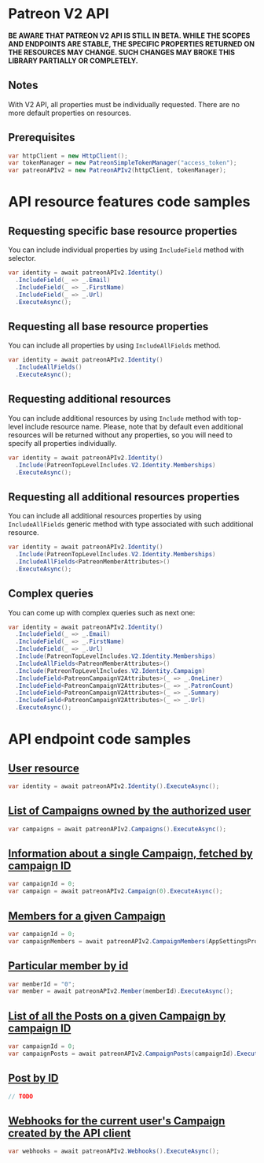 # Patreon V2 API
**BE AWARE THAT PATREON V2 API IS STILL IN BETA. WHILE THE SCOPES AND ENDPOINTS ARE STABLE, THE SPECIFIC PROPERTIES RETURNED ON THE RESOURCES MAY CHANGE. SUCH CHANGES MAY BROKE THIS LIBRARY PARTIALLY OR COMPLETELY.**

## Notes
With V2 API, all properties must be individually requested. There are no more default properties on resources.

## Prerequisites
```csharp
var httpClient = new HttpClient();
var tokenManager = new PatreonSimpleTokenManager("access_token");
var patreonAPIv2 = new PatreonAPIv2(httpClient, tokenManager);
```

# API resource features code samples

## Requesting specific base resource properties
You can include individual properties by using `IncludeField` method with selector.

```csharp
var identity = await patreonAPIv2.Identity()
  .IncludeField(_ => _.Email)
  .IncludeField(_ => _.FirstName)
  .IncludeField(_ => _.Url)
  .ExecuteAsync();
```

## Requesting all base resource properties
You can include all properties by using `IncludeAllFields` method.

```csharp
var identity = await patreonAPIv2.Identity()
  .IncludeAllFields()
  .ExecuteAsync();
```

## Requesting additional resources
You can include additional resources by using `Include` method with top-level include resource name.
Please, note that by default even additional resources will be returned without any properties, so you will need to specify all properties individually.

```csharp
var identity = await patreonAPIv2.Identity()
  .Include(PatreonTopLevelIncludes.V2.Identity.Memberships)
  .ExecuteAsync();
```

## Requesting all additional resources properties
You can include all additional resources properties by using `IncludeAllFields` generic method with type associated with such additional resource.

```csharp
var identity = await patreonAPIv2.Identity()
  .Include(PatreonTopLevelIncludes.V2.Identity.Memberships)
  .IncludeAllFields<PatreonMemberAttributes>()
  .ExecuteAsync();
```

## Complex queries
You can come up with complex queries such as next one:
```csharp
var identity = await patreonAPIv2.Identity()
  .IncludeField(_ => _.Email)
  .IncludeField(_ => _.FirstName)
  .IncludeField(_ => _.Url)
  .Include(PatreonTopLevelIncludes.V2.Identity.Memberships)
  .IncludeAllFields<PatreonMemberAttributes>()
  .Include(PatreonTopLevelIncludes.V2.Identity.Campaign)
  .IncludeField<PatreonCampaignV2Attributes>(_ => _.OneLiner)
  .IncludeField<PatreonCampaignV2Attributes>(_ => _.PatronCount)
  .IncludeField<PatreonCampaignV2Attributes>(_ => _.Summary)
  .IncludeField<PatreonCampaignV2Attributes>(_ => _.Url)
  .ExecuteAsync();
```

# API endpoint code samples

## [User resource](https://docs.patreon.com/#get-api-oauth2-v2-identity)
```csharp
var identity = await patreonAPIv2.Identity().ExecuteAsync();
```

## [List of Campaigns owned by the authorized user](https://docs.patreon.com/#get-api-oauth2-v2-campaigns)
```csharp
var campaigns = await patreonAPIv2.Campaigns().ExecuteAsync();
```

## [Information about a single Campaign, fetched by campaign ID](https://docs.patreon.com/#get-api-oauth2-v2-campaigns-campaign_id)
```csharp
var campaignId = 0;
var campaign = await patreonAPIv2.Campaign(0).ExecuteAsync();
```

## [Members for a given Campaign](https://docs.patreon.com/#get-api-oauth2-v2-campaigns-campaign_id-members)
```csharp
var campaignId = 0;
var campaignMembers = await patreonAPIv2.CampaignMembers(AppSettingsProvider.CampaignId).ExecuteAsync();
```

## [Particular member by id](https://docs.patreon.com/#get-api-oauth2-v2-members-id)
```csharp
var memberId = "0";
var member = await patreonAPIv2.Member(memberId).ExecuteAsync();
```

## [List of all the Posts on a given Campaign by campaign ID](https://docs.patreon.com/#get-api-oauth2-v2-campaigns-campaign_id-posts)
```csharp
var campaignId = 0;
var campaignPosts = await patreonAPIv2.CampaignPosts(campaignId).ExecuteAsync();
```

## [Post by ID](https://docs.patreon.com/#get-api-oauth2-v2-posts-id)
```csharp
// TODO
```

## [Webhooks for the current user's Campaign created by the API client](https://docs.patreon.com/#get-api-oauth2-v2-webhooks)
```csharp
var webhooks = await patreonAPIv2.Webhooks().ExecuteAsync();
```